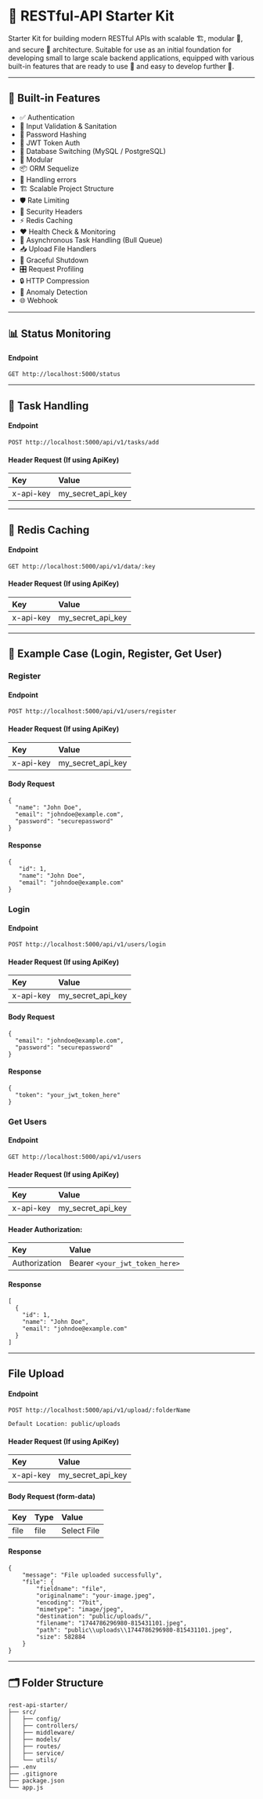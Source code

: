 # 🚀 RESTful-API Starter Kit

Starter Kit for building modern RESTful APIs with scalable 🏗️, modular 🧩, and secure 🔐 architecture. Suitable for use as an initial foundation for developing small to large scale backend applications, equipped with various built-in features that are ready to use 🧰 and easy to develop further 🚧.

---

## 🚀 Built-in Features

- ✅ Authentication
- 🧼 Input Validation & Sanitation
- 🔐 Password Hashing
- 🔑 JWT Token Auth
- 🔄 Database Switching (MySQL / PostgreSQL)
- 🧩 Modular
- 📦 ORM Sequelize
- 🧯 Handling errors
- 🏗️ Scalable Project Structure
- 🛡️ Rate Limiting
- 📛 Security Headers
- ⚡ Redis Caching
- ❤️ Health Check & Monitoring
- 🐂 Asynchronous Task Handling (Bull Queue)
- 📥 Upload File Handlers
- 🔁 Graceful Shutdown
- 🎛️ Request Profiling
- 🔒 HTTP Compression
- 🚨 Anomaly Detection
- 🌐 Webhook

---

## 📊 Status Monitoring

#### Endpoint

```
GET http://localhost:5000/status
```

---

## 🐂 Task Handling

#### Endpoint

```
POST http://localhost:5000/api/v1/tasks/add
```

#### Header Request (If using ApiKey)

| Key             | Value                           |
|:----------------|:--------------------------------|
| x-api-key       | my_secret_api_key               |


---

## 🧠 Redis Caching

#### Endpoint

```
GET http://localhost:5000/api/v1/data/:key
```

#### Header Request (If using ApiKey)

| Key             | Value                           |
|:----------------|:--------------------------------|
| x-api-key       | my_secret_api_key               |


---

## 👤 Example Case (Login, Register, Get User)

### Register

#### Endpoint
```
POST http://localhost:5000/api/v1/users/register
```

#### Header Request (If using ApiKey)

| Key             | Value                           |
|:----------------|:--------------------------------|
| x-api-key       | my_secret_api_key               |

#### Body Request

```
{
  "name": "John Doe",
  "email": "johndoe@example.com",
  "password": "securepassword"
}
```

#### Response

```
{
   "id": 1,
   "name": "John Doe",
   "email": "johndoe@example.com"
}
```

### Login

#### Endpoint

```
POST http://localhost:5000/api/v1/users/login
```

#### Header Request (If using ApiKey)

| Key             | Value                           |
|:----------------|:--------------------------------|
| x-api-key       | my_secret_api_key               |


#### Body Request

```
{
  "email": "johndoe@example.com",
  "password": "securepassword"
}
```

#### Response

```
{
  "token": "your_jwt_token_here"
}
```

### Get Users

#### Endpoint

```
GET http://localhost:5000/api/v1/users
```

#### Header Request (If using ApiKey)

| Key             | Value                           |
|:----------------|:--------------------------------|
| x-api-key       | my_secret_api_key               |


#### Header Authorization:

| Key             | Value                           |
|:----------------|:--------------------------------|
| Authorization   | Bearer `<your_jwt_token_here>`  |

#### Response

```
[
  {
    "id": 1,
    "name": "John Doe",
    "email": "johndoe@example.com"
  }
]
```

---

## File Upload
#### Endpoint

```
POST http://localhost:5000/api/v1/upload/:folderName

Default Location: public/uploads
```

#### Header Request (If using ApiKey)

| Key             | Value                           |
|:----------------|:--------------------------------|
| x-api-key       | my_secret_api_key               |


#### Body Request (form-data)

| Key           | Type		| Value                    |
|:--------------|:----------|:-------------------------|
| file       	| file		| Select File         |


#### Response

```
{
    "message": "File uploaded successfully",
    "file": {
        "fieldname": "file",
        "originalname": "your-image.jpeg",
        "encoding": "7bit",
        "mimetype": "image/jpeg",
        "destination": "public/uploads/",
        "filename": "1744786296980-815431101.jpeg",
        "path": "public\\uploads\\1744786296980-815431101.jpeg",
        "size": 582884
    }
}
```

---

## 🗂️ Folder Structure

```
rest-api-starter/
├── src/
│   ├── config/
│   ├── controllers/
│   ├── middleware/
│   ├── models/
│   ├── routes/
│   ├── service/
│   └── utils/
├── .env
├── .gitignore
├── package.json
└── app.js
```
